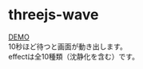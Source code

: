# threejs-wave

[DEMO](https://threejs-wave.vercel.app/)  
10秒ほど待つと画面が動き出します。  
effectは全10種類（沈静化を含む）です。
